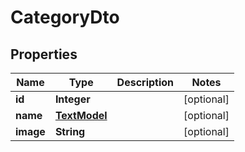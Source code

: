 

# CategoryDto

## Properties

Name | Type | Description | Notes
------------ | ------------- | ------------- | -------------
**id** | **Integer** |  |  [optional]
**name** | [**TextModel**](TextModel.md) |  |  [optional]
**image** | **String** |  |  [optional]



